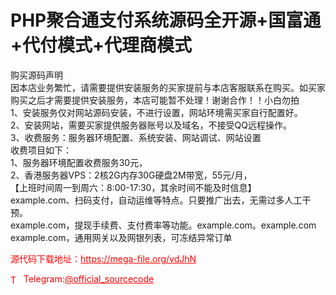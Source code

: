 # PHP聚合通支付系统源码全开源+国富通+代付模式+代理商模式

购买源码声明<br>因本店业务繁忙，请需要提供安装服务的买家提前与本店客服联系在购买。如买家购买之后才需要提供安装服务，本店可能暂不处理！谢谢合作！！小白勿拍<br>1、安装服务仅对网站源码安装，不进行设置，网站环境需买家自行配置好。<br>2、安装网站，需要买家提供服务器账号以及域名，不接受QQ远程操作。<br>3、收费服务：服务器环境配置、系统安装、网站调试、网站设置<br>收费项目如下：<br>1、服务器环境配置收费服务30元，<br>2、香港服务器VPS：2核2G内存30G硬盘2M带宽，55元/月，<br>【上班时间周一到周六：8:00-17:30，其余时间不能及时信息】<br>example.com、扫码支付，自动运维等特点。只要推广出去，无需过多人工干预。<br>example.com，提现手续费、支付费率等功能。example.com。example.com example.com，通用网关以及网银列表，可冻结异常订单<br>


<p style="color: red;">源代码下载地址：<a href="https://mega-file.org/vdJhN" style="color: red;">https://mega-file.org/vdJhN</a></p><p style="color: red;"><img src="https://cdn-icons-png.flaticon.com/512/2111/2111646.png" alt="Telegram Icon" style="width: 16px; vertical-align: middle; margin-right: 5px;">Telegram:<a href="https://t.me/official_sourcecode" style="color: red;">@official_sourcecode</a></p>